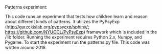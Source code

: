 Patterns experiment:

This code runs an experiment that tests how children learn and reason about different 
kinds of patterns. It utilizes the PyPsyExp (http://gureckislab.org/pypsyexp/sphinx/; 
https://github.com/NYUCCL/PyPsyExp) framework which is included in the /lib folder. 
Running the experiment requires Python 2.x, Numpy, and Pygame. To start the experiment 
run the patterns.py file. This code was written around 2018.